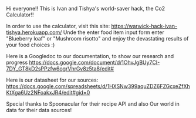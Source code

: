 Hi everyone!! This is Ivan and Tishya's world-saver hack, the Co2 Calculator!!

In order to use the calculator, visit this site: https://warwick-hack-ivan-tishya.herokuapp.com/
Unde the enter food item input form enter "Blueberry loaf" or "Mushroom risotto" and enjoy the devastating results of your food choices :)

Here is a Googledoc to our documentation, to show our research and progress https://docs.google.com/document/d/1OhvJgBUy7CI-7DY_GT8kD2sPPzfw6ogrVhrGv8z5ta8/edit#

Here is our datasheet for our sources: https://docs.google.com/spreadsheets/d/1HXSNw399aquZDZ6FZGcxeZfXhKtXga6Uz2NFoakxJR4/edit#gid=0


Special thanks to Spoonacular for their recipe API and also Our world in data for their data sources!
